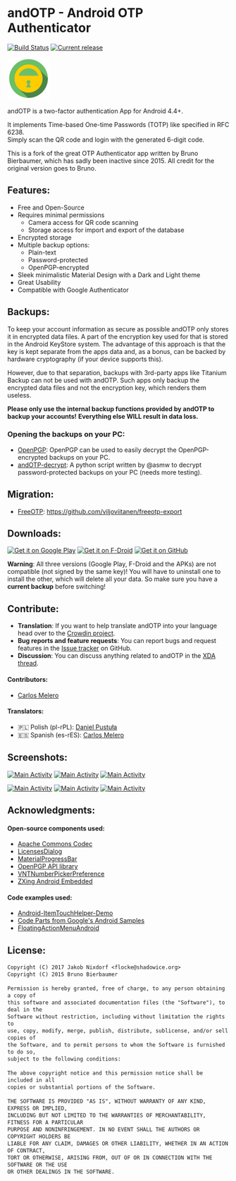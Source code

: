 #  andOTP -  Android OTP Authenticator

[![Build Status](https://travis-ci.org/flocke/andOTP.svg?branch=master)](https://travis-ci.org/flocke/andOTP)
[![Current release](https://img.shields.io/github/release/flocke/andOTP/all.svg)](https://github.com/flocke/andOTP/releases/download/v0.2.5/andOTP_v0.2.5.apk)

![andOTP](./assets/logo.png)

andOTP is a two-factor authentication App for Android 4.4+.

It implements Time-based One-time Passwords (TOTP) like specified in RFC 6238.  
Simply scan the QR code and login with the generated 6-digit code. 

This is a fork of the great OTP Authenticator app written by Bruno Bierbaumer,
which has sadly been inactive since 2015. All credit for the original version
goes to Bruno.

## Features:

 * Free and Open-Source
 * Requires minimal permissions
   - Camera access for QR code scanning
   - Storage access for import and export of the database
 * Encrypted storage
 * Multiple backup options:
   - Plain-text
   - Password-protected
   - OpenPGP-encrypted
 * Sleek minimalistic Material Design with a Dark and Light theme
 * Great Usability
 * Compatible with Google Authenticator

## Backups:

To keep your account information as secure as possible andOTP only stores it in
encrypted data files. A part of the encryption key used for that is stored in the
Android KeyStore system. The advantage of this approach is that the key is kept
separate from the apps data and, as a bonus, can be backed by hardware cryptography
(if your device supports this).

However, due to that separation, backups with 3rd-party apps like Titanium Backup can not
be used with andOTP. Such apps only backup the encrypted data files and not the encryption
key, which renders them useless.

**Please only use the internal backup functions provided by andOTP to backup your accounts!**
**Everything else WILL result in data loss.**

### Opening the backups on your PC:

 * [OpenPGP](http://openpgp.org/): OpenPGP can be used to easily decrypt the OpenPGP-encrypted backups on your PC.
 * [andOTP-decrypt](https://github.com/asmw/andOTP-decrypt): A python script written by @asmw to decrypt password-protected backups on your PC (needs more testing).

## Migration:

 * [FreeOTP](https://freeotp.github.io/): https://github.com/viljoviitanen/freeotp-export

## Downloads:

[<img height=80 alt="Get it on Google Play" src="https://play.google.com/intl/en_us/badges/images/generic/en-play-badge.png" />](https://play.google.com/store/apps/details?id=org.shadowice.flocke.andotp)
[<img height=80 alt="Get it on F-Droid" src="https://f-droid.org/badge/get-it-on.png" />](https://f-droid.org/packages/org.shadowice.flocke.andotp/)
[<img height=80 alt="Get it on GitHub" src="https://raw.githubusercontent.com/flocke/andOTP/master/assets/badges/get-it-on-github.png" />](https://github.com/flocke/andOTP/releases)

**Warning**: All three versions (Google Play, F-Droid and the APKs) are not compatible (not signed by the same key)!
You will have to uninstall one to install the other, which will delete all your data.
So make sure you have a **current backup** before switching!

## Contribute:

 * **Translation**: If you want to help translate andOTP into your language head over to the [Crowdin project](https://crowdin.com/project/andotp).
 * **Bug reports and feature requests**: You can report bugs and request features in the [Issue tracker](https://github.com/flocke/andOTP/issues) on GitHub.
 * **Discussion**: You can discuss anything related to andOTP in the [XDA thread](https://forum.xda-developers.com/android/apps-games/app-andotp-android-otp-authenticator-t3636993).

#### Contributors:

 * [Carlos Melero](https://github.com/flocke/andOTP/commits/master?author=carmebar)

#### Translators:

 * 🇵🇱 Polish (pl-rPL): [Daniel Pustuła](https://github.com/9Cube-dpustula)
 * :es: Spanish (es-rES): [Carlos Melero](https://crowdin.com/profile/carmebar)

## Screenshots:

[<img width=200 alt="Main Activity" src="https://raw.githubusercontent.com/flocke/andOTP/master/assets/screenshots/main_activity.png">](https://raw.githubusercontent.com/flocke/andOTP/master/assets/screenshots/main_activity.png)
[<img width=200 alt="Main Activity" src="https://raw.githubusercontent.com/flocke/andOTP/master/assets/screenshots/settings_activity.png">](https://raw.githubusercontent.com/flocke/andOTP/master/assets/screenshots/settings_activity.png)
[<img width=200 alt="Main Activity" src="https://raw.githubusercontent.com/flocke/andOTP/master/assets/screenshots/backup_activity.png">](https://raw.githubusercontent.com/flocke/andOTP/master/assets/screenshots/backup_activity.png)

[<img width=200 alt="Main Activity" src="https://raw.githubusercontent.com/flocke/andOTP/master/assets/screenshots/main_activity_dark.png">](https://raw.githubusercontent.com/flocke/andOTP/master/assets/screenshots/main_activity_dark.png)
[<img width=200 alt="Main Activity" src="https://raw.githubusercontent.com/flocke/andOTP/master/assets/screenshots/settings_activity_dark.png">](https://raw.githubusercontent.com/flocke/andOTP/master/assets/screenshots/settings_activity_dark.png)
[<img width=200 alt="Main Activity" src="https://raw.githubusercontent.com/flocke/andOTP/master/assets/screenshots/backup_activity_dark.png">](https://raw.githubusercontent.com/flocke/andOTP/master/assets/screenshots/backup_activity_dark.png)

## Acknowledgments:
#### Open-source components used:

 * [Apache Commons Codec](https://commons.apache.org/proper/commons-codec/)
 * [LicensesDialog](https://github.com/PSDev/LicensesDialog)
 * [MaterialProgressBar](https://github.com/DreaminginCodeZH/MaterialProgressBar)
 * [OpenPGP API library](https://github.com/open-keychain/openpgp-api)
 * [VNTNumberPickerPreference](https://github.com/vanniktech/VNTNumberPickerPreference)
 * [ZXing Android Embedded](https://github.com/journeyapps/zxing-android-embedded)

#### Code examples used:

 * [Android-ItemTouchHelper-Demo](https://github.com/iPaulPro/Android-ItemTouchHelper-Demo/tree/master/app/src/main/java/co/paulburke/android/itemtouchhelperdemo/helper)
 * [Code Parts from Google's Android Samples](https://android.googlesource.com/platform/development/+/master/samples/Vault/src/com/example/android/vault)
 * [FloatingActionMenuAndroid](https://github.com/pmahsky/FloatingActionMenuAndroid)

## License:
```
Copyright (C) 2017 Jakob Nixdorf <flocke@shadowice.org>
Copyright (C) 2015 Bruno Bierbaumer

Permission is hereby granted, free of charge, to any person obtaining a copy of
this software and associated documentation files (the "Software"), to deal in the
Software without restriction, including without limitation the rights to
use, copy, modify, merge, publish, distribute, sublicense, and/or sell copies of
the Software, and to permit persons to whom the Software is furnished to do so,
subject to the following conditions:

The above copyright notice and this permission notice shall be included in all
copies or substantial portions of the Software.

THE SOFTWARE IS PROVIDED "AS IS", WITHOUT WARRANTY OF ANY KIND, EXPRESS OR IMPLIED,
INCLUDING BUT NOT LIMITED TO THE WARRANTIES OF MERCHANTABILITY, FITNESS FOR A PARTICULAR
PURPOSE AND NONINFRINGEMENT. IN NO EVENT SHALL THE AUTHORS OR COPYRIGHT HOLDERS BE
LIABLE FOR ANY CLAIM, DAMAGES OR OTHER LIABILITY, WHETHER IN AN ACTION OF CONTRACT,
TORT OR OTHERWISE, ARISING FROM, OUT OF OR IN CONNECTION WITH THE SOFTWARE OR THE USE
OR OTHER DEALINGS IN THE SOFTWARE.
```
